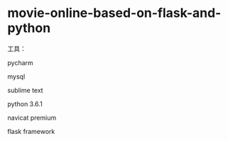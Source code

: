 # movie-online-based-on-flask-and-python

工具：

pycharm

mysql

sublime text

python 3.6.1

navicat premium

flask framework

